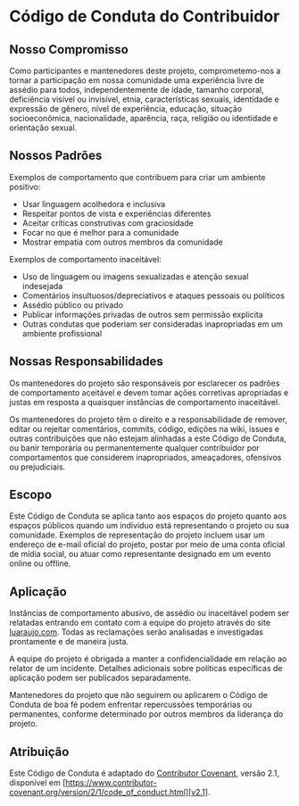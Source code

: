 # Código de Conduta do Contribuidor

## Nosso Compromisso

Como participantes e mantenedores deste projeto, comprometemo-nos a tornar a participação em nossa comunidade uma experiência livre de assédio para todos, independentemente de idade, tamanho corporal, deficiência visível ou invisível, etnia, características sexuais, identidade e expressão de gênero, nível de experiência, educação, situação socioeconômica, nacionalidade, aparência, raça, religião ou identidade e orientação sexual.

## Nossos Padrões

Exemplos de comportamento que contribuem para criar um ambiente positivo:

* Usar linguagem acolhedora e inclusiva
* Respeitar pontos de vista e experiências diferentes
* Aceitar críticas construtivas com graciosidade
* Focar no que é melhor para a comunidade
* Mostrar empatia com outros membros da comunidade

Exemplos de comportamento inaceitável:

* Uso de linguagem ou imagens sexualizadas e atenção sexual indesejada
* Comentários insultuosos/depreciativos e ataques pessoais ou políticos
* Assédio público ou privado
* Publicar informações privadas de outros sem permissão explícita
* Outras condutas que poderiam ser consideradas inapropriadas em um ambiente profissional

## Nossas Responsabilidades

Os mantenedores do projeto são responsáveis por esclarecer os padrões de comportamento aceitável e devem tomar ações corretivas apropriadas e justas em resposta a quaisquer instâncias de comportamento inaceitável.

Os mantenedores do projeto têm o direito e a responsabilidade de remover, editar ou rejeitar comentários, commits, código, edições na wiki, issues e outras contribuições que não estejam alinhadas a este Código de Conduta, ou banir temporária ou permanentemente qualquer contribuidor por comportamentos que considerem inapropriados, ameaçadores, ofensivos ou prejudiciais.

## Escopo

Este Código de Conduta se aplica tanto aos espaços do projeto quanto aos espaços públicos quando um indivíduo está representando o projeto ou sua comunidade. Exemplos de representação do projeto incluem usar um endereço de e-mail oficial do projeto, postar por meio de uma conta oficial de mídia social, ou atuar como representante designado em um evento online ou offline.

## Aplicação

Instâncias de comportamento abusivo, de assédio ou inaceitável podem ser relatadas entrando em contato com a equipe do projeto através do site [luaraujo.com](https://luaraujo.com). Todas as reclamações serão analisadas e investigadas prontamente e de maneira justa.

A equipe do projeto é obrigada a manter a confidencialidade em relação ao relator de um incidente. Detalhes adicionais sobre políticas específicas de aplicação podem ser publicados separadamente.

Mantenedores do projeto que não seguirem ou aplicarem o Código de Conduta de boa fé podem enfrentar repercussões temporárias ou permanentes, conforme determinado por outros membros da liderança do projeto.

## Atribuição

Este Código de Conduta é adaptado do [Contributor Covenant][homepage], versão 2.1,
disponível em [https://www.contributor-covenant.org/version/2/1/code_of_conduct.html][v2.1].

[homepage]: https://www.contributor-covenant.org
[v2.1]: https://www.contributor-covenant.org/version/2/1/code_of_conduct.html